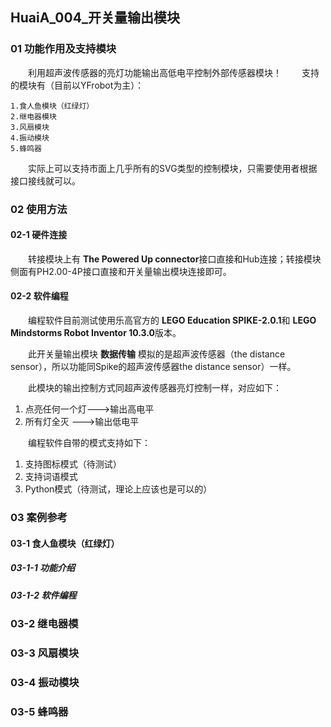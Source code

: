 ##  HuaiA_004_开关量输出模块


### 01 功能作用及支持模块

&emsp;&emsp;利用超声波传感器的亮灯功能输出高低电平控制外部传感器模块！
&emsp;&emsp;支持的模块有（目前以YFrobot为主）：
    
    1.食人鱼模块（红绿灯）
    2.继电器模块
    3.风扇模块
    4.振动模块 
    5.蜂鸣器

&emsp;&emsp;实际上可以支持市面上几乎所有的SVG类型的控制模块，只需要使用者根据接口接线就可以。


### 02 使用方法

#### 02-1 硬件连接
&emsp;&emsp;转接模块上有 **The Powered Up connector**接口直接和Hub连接；转接模块侧面有PH2.00-4P接口直接和开关量输出模块连接即可。

#### 02-2 软件编程

&emsp;&emsp;编程软件目前测试使用乐高官方的 **LEGO Education SPIKE-2.0.1**和 **LEGO Mindstorms Robot Inventor 10.3.0**版本。

&emsp;&emsp;此开关量输出模块 **数据传输** 模拟的是超声波传感器（the distance sensor），所以功能同Spike的超声波传感器the distance sensor）一样。

&emsp;&emsp;此模块的输出控制方式同超声波传感器亮灯控制一样，对应如下：

1. 点亮任何一个灯--->输出高电平
2. 所有灯全灭    --->输出低电平


&emsp;&emsp;编程软件自带的模式支持如下：

1. 支持图标模式（待测试）
2. 支持词语模式
3. Python模式（待测试，理论上应该也是可以的）



### 03 案例参考

#### 03-1 食人鱼模块（红绿灯）

##### 03-1-1 功能介绍

##### 03-1-2 软件编程


### 03-2 继电器模
### 03-3 风扇模块
### 03-4 振动模块 
### 03-5 蜂鸣器

